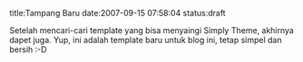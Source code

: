 title:Tampang Baru
date:2007-09-15 07:58:04
status:draft

Setelah mencari-cari template yang bisa menyaingi Simply Theme, akhirnya dapet juga. Yup, ini adalah template baru untuk blog ini, tetap simpel dan bersih :-D